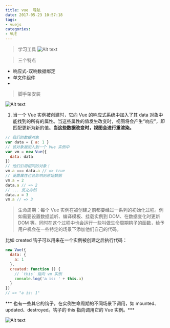 ```yaml
---
title: vue  导航
date: 2017-05-23 10:57:18
tags:
- vuejs
categories:
- VUE
---
```


>学习工具
![Alt text](https://app.yinxiang.com/shard/s72/res/61f82848-a4be-4740-bef7-325f4d827e76)

>三个特点

- 响应式-双响数据绑定
- 单文件组件
-
<!-- more -->

>脚手架安装

![Alt text](https://app.yinxiang.com/shard/s72/res/d827d45b-e1b4-485e-8267-c0d68e138443)

1. 当一个 Vue 实例被创建时，它向 Vue 的响应式系统中加入了其 data 对象中能找到的所有的属性。当这些属性的值发生改变时，视图将会产生“响应”，即匹配更新为新的值。**当这些数据改变时，视图会进行重渲染。**

```javascript
// 我们的数据对象
var data = { a: 1 }
// 该对象被加入到一个 Vue 实例中
var vm = new Vue({
  data: data
})
// 他们引用相同的对象！
vm.a === data.a // => true
// 设置属性也会影响到原始数据
vm.a = 2
data.a // => 2
// ... 反之亦然
data.a = 3
vm.a // => 3
```

> 生命周期：每个 Vue 实例在被创建之前都要经过一系列的初始化过程。例如需要设置数据监听、编译模板、挂载实例到 DOM、在数据变化时更新 DOM 等。同时在这个过程中也会运行一些叫做生命周期钩子的函数，给予用户机会在一些特定的场景下添加他们自己的代码。

比如 created 钩子可以用来在一个实例被创建之后执行代码：

```javascript
new Vue({
  data: {
    a: 1
  },
  created: function () {
    // `this` 指向 vm 实例
    console.log('a is: ' + this.a)
  }
})
// => "a is: 1"
```
*** 也有一些其它的钩子，在实例生命周期的不同场景下调用，如 mounted、updated、destroyed。钩子的 this 指向调用它的 Vue 实例。***

![Alt text](https://app.yinxiang.com/shard/s72/res/60a600bf-fb6b-4b92-9641-094df5ba02e1)
